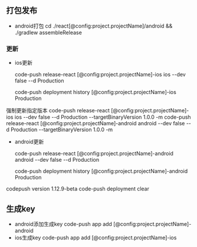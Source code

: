## 打包发布

* android打包 cd ./react[@config:project.projectName]/android && ./gradlew assembleRelease

### 更新

* ios更新

    code-push release-react [@config:project.projectName]-ios ios --dev false --d Production

    code-push deployment history [@config:project.projectName]-ios Production

强制更新指定版本
code-push release-react [@config:project.projectName]-ios ios --dev false --d Production --targetBinaryVersion 1.0.0  -m
code-push release-react [@config:project.projectName]-android android --dev false --d Production --targetBinaryVersion 1.0.0  -m

* android更新

    code-push release-react [@config:project.projectName]-android android --dev false --d Production



    code-push deployment history [@config:project.projectName]-android Production


codepush version 1.12.9-beta
code-push deployment clear <appName> <deploymentName>

## 生成key
* android添加生成key
code-push app add [@config:project.projectName]-android
* ios生成key
code-push app add [@config:project.projectName]-ios


